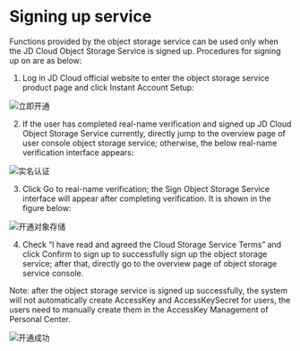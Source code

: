 # Signing up service

Functions provided by the object storage service can be used only when the JD Cloud Object Storage Service is signed up. Procedures for signing up on are as below:

1. Log in JD Cloud official website to enter the object storage service product page and click Instant Account Setup:

![立即开通](https://github.com/jdcloudcom/cn/blob/edit/image/Object-Storage-Service/OSS-021.png)

2. If the user has completed real-name verification and signed up JD Cloud Object Storage Service currently, directly jump to the overview page of user console object storage service; otherwise, the below real-name verification interface appears:

![实名认证](https://github.com/jdcloudcom/cn/blob/edit/image/Object-Storage-Service/OSS-022.png)

3. Click Go to real-name verification; the Sign  Object Storage Service interface will appear after completing verification. It is shown in the figure below:

![开通对象存储](https://github.com/jdcloudcom/cn/blob/edit/image/Object-Storage-Service/OSS-023.png)

4. Check “I have read and agreed the Cloud Storage Service Terms” and click Confirm to sign up to successfully sign up the object storage service; after that, directly go to the overview page of object storage service console.

Note: after the object storage service is signed up successfully, the system will not automatically create AccessKey and AccessKeySecret for users, the users need to manually create them in the AccessKey Management of Personal Center.

![开通成功](https://github.com/jdcloudcom/cn/blob/edit/image/Object-Storage-Service/OSS-024.png)
